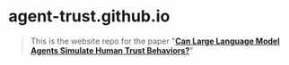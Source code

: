 # agent-trust.github.io

> This is the website repo for the paper "**[Can Large Language Model Agents Simulate Human Trust Behaviors?](https://agent-trust.github.io)**"
